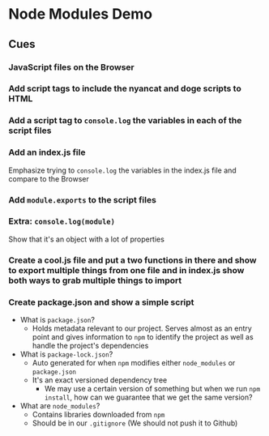 # Node Modules Demo

## Cues

### JavaScript files on the Browser

### Add script tags to include the nyancat and doge scripts to HTML

### Add a script tag to `console.log` the variables in each of the script files

### Add an index.js file

Emphasize trying to `console.log` the variables in the index.js file and compare to the Browser

### Add `module.exports` to the script files

### Extra: `console.log(module)`

Show that it's an object with a lot of properties

### Create a cool.js file and put a two functions in there and show to export multiple things from one file and in index.js show both ways to grab multiple things to import

### Create package.json and show a simple script

- What is `package.json`?
    - Holds metadata relevant to our project. Serves almost as an entry point and gives information to `npm` to identify the project as well as handle the project's dependencies
- What is `package-lock.json`?
    - Auto generated for when `npm` modifies either `node_modules` or `package.json`
    - It's an exact versioned dependency tree
        - We may use a certain version of something but when we run `npm install`, how can we guarantee that we get the same version?
- What are `node_modules`?
    - Contains libraries downloaded from `npm`
    - Should be in our `.gitignore` (We should not push it to Github)
